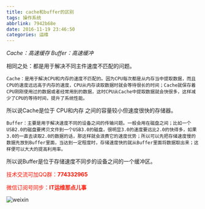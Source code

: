 ```yaml
---
title: cache和buffer的区别
tags: 操作系统
abbrlink: 7942b68e
date: 2016-11-19 23:46:50
categories: 运维
---
```


*Cache：高速缓存*
*Buffer：高速缓冲*

相同之处：都是用于解决不同主件速度不匹配的问题。
<!-- more -->

	Cache：是用于解决CPU和内存的速度不匹配的。因为CPU每次都是从内存当中提取数据，而且CPU的速度远远高于内存的速度，CPU从内存读取数据时就会等待很长的时间；Cache就保存着CPU刚刚使用过的数据或者经常用到的数据，这时CPU从Cache中提取数据就会快很多，这样减少了CPU的等待时间，提升了系统性能。
所以说Cache是位于 CPU和内存 之间的容量较小但速度很快的存储器。

	Buffer：主要是用于解决速度不同的设备之间的传输问题。一般会用在磁盘之间；比如一个USB2.0的磁盘要拷贝文件到一个USB3.0的磁盘，很明显3.0的速度要远比2.0的快得多，如果3.0的一直去读取2.0的数据的话，那这样就会浪费它的速度优势；所以可以先把存储速度慢的数据先放到Buffer里面，当达到一定程度时，存储速度快的就从Buffer里面将数据取出来；这样便可以大大的提高利用率。
所以说Buffer是位于存储速度不同步的设备之间的一个缓冲区。


<font color=#ff1201>技术交流可加QQ群：**774332965**<br></font>

<font color=#ff1201>微信订阅号同步：**IT运维那点儿事**</font>

![weixin](http://dl-blog.laoxianyu.cn/weixindy.jpg)

